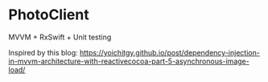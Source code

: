 # PhotoClient
MVVM + RxSwift + Unit testing

Inspired by this blog:
https://yoichitgy.github.io/post/dependency-injection-in-mvvm-architecture-with-reactivecocoa-part-5-asynchronous-image-load/
